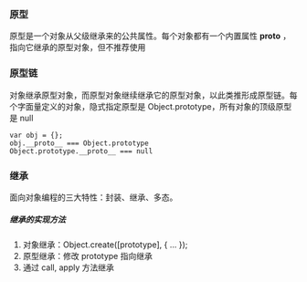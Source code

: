 ### 原型
原型是一个对象从父级继承来的公共属性。每个对象都有一个内置属性 __proto__ ，指向它继承的原型对象，但不推荐使用

### 原型链
对象继承原型对象，而原型对象继续继承它的原型对象，以此类推形成原型链。每个字面量定义的对象，隐式指定原型是 Object.prototype，所有对象的顶级原型是 null
```
var obj = {};
obj.__proto__ === Object.prototype
Object.prototype.__proto__ === null
```

### 继承
面向对象编程的三大特性：封装、继承、多态。

##### 继承的实现方法
1. 对象继承：Object.create([prototype], { ... });
2. 原型继承：修改 prototype 指向继承
3. 通过 call, apply 方法继承